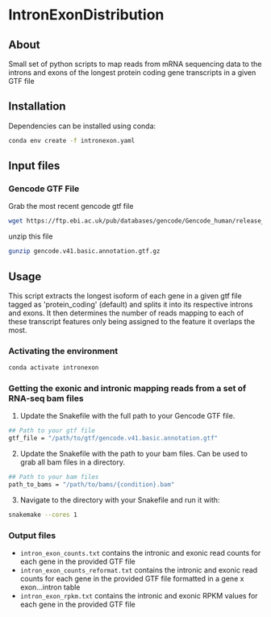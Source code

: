 # IntronExonDistribution


## About

Small set of python scripts to map reads from mRNA sequencing data to the introns and exons of the longest protein coding gene transcripts in a given GTF file

## Installation

Dependencies can be installed using conda:

```bash
conda env create -f intronexon.yaml
```

## Input files

### Gencode GTF File

Grab the most recent gencode gtf file

```bash
wget https://ftp.ebi.ac.uk/pub/databases/gencode/Gencode_human/release_41/gencode.v41.basic.annotation.gtf.gz
```

unzip this file
```bash
gunzip gencode.v41.basic.annotation.gtf.gz
```

## Usage

This script extracts the longest isoform of each gene in a given gtf file tagged as 'protein_coding' (default) and splits it into its respective introns and exons. It then determines the number of reads mapping to each of these transcript features only being assigned to the feature it overlaps the most. 

### Activating the environment

```bash
conda activate intronexon
```

### Getting the exonic and intronic mapping reads from a set of RNA-seq bam files

1. Update the Snakefile with the full path to your Gencode GTF file.
```bash
## Path to your gtf file
gtf_file = "/path/to/gtf/gencode.v41.basic.annotation.gtf"
```
2. Update the Snakefile with the path to your bam files. Can be used to grab all bam files in a directory.
```bash
## Path to your bam files
path_to_bams = "/path/to/bams/{condition}.bam"
```
3. Navigate to the directory with your Snakefile and run it with:
```bash
snakemake --cores 1
```

### Output files
* `intron_exon_counts.txt` contains the intronic and exonic read counts for each gene in the provided GTF file
* `intron_exon_counts_reformat.txt` contains the intronic and exonic read counts for each gene in the provided GTF file formatted in a gene x exon...intron table
* `intron_exon_rpkm.txt` contains the intronic and exonic RPKM values for each gene in the provided GTF file
